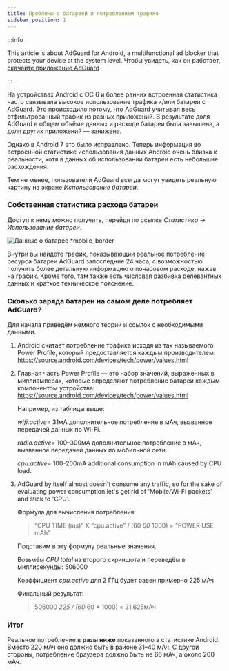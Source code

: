 ```yaml
---
title: Проблемы с батареей и потреблением трафика
sidebar_position: 1
---
```


:::info

This article is about AdGuard for Android, a multifunctional ad blocker that protects your device at the system level. Чтобы увидеть, как он работает, [скачайте приложение AdGuard](https://agrd.io/download-kb-adblock)

:::

На устройствах Android с ОС 6 и более ранних встроенная статистика часто связывала высокое использование трафика и/или батареи с AdGuard. Это происходило потому, что AdGuard учитывал весь отфильтрованный трафик из разных приложений. В результате доля AdGuard в общем объёме данных и расходе батареи была завышена, а доля других приложений — занижена.

Однако в Android 7 это было исправлено. Теперь информация во встроенной статистике использования данных Android очень близка к реальности, хотя в данных об использовании батареи есть небольшие расхождения.

Тем не менее, пользователи AdGuard всегда могут увидеть реальную картину на экране *Использование батареи*.

### Собственная статистика расхода батареи

Доступ к нему можно получить, перейдя по ссылке *Статистика* → *Использование батареи*.

![Данные о батарее *mobile_border](https://cdn.adtidy.org/content/articles/battery/1.png)

Внутри вы найдёте график, показывающий реальное потребление ресурса батареи AdGuard запоследние 24 часа, с возможностью получить более детальную информацию о почасовом расходе, нажав на график. Кроме того, там также есть числовая разбивка релевантных данных и краткое техническое пояснение.

### Сколько заряда батареи на самом деле потребляет AdGuard?

Для начала приведём немного теории и ссылок с необходимыми данными.

1. Android считает потребление трафика исходя из так называемого Power Profile, который предоставляется каждым производителем: <https://source.android.com/devices/tech/power/values.html>

1. Главная часть Power Profile — это набор значений, выраженных в миллиамперах, которые определяют потребление батареи каждым компонентом устройства: <https://source.android.com/devices/tech/power/values.html>

    Например, из таблицы выше:

    *wifi.active=* 31мА дополнительное потребление в мАч, вызванное передачей данных по Wi-Fi.

    *radio.active=* 100–300мА дополнительное потребление в мАч, вызванное передачей данных по мобильной сети.

    *cpu.active=* 100-200mA additional consumption in mAh caused by CPU load.

1. AdGuard by itself almost doesn't consume any traffic, so for the sake of evaluating power consumption let's get rid of 'Mobile/Wi-Fi packets' and stick to 'CPU'.

    Формула для вычисления потребления:

    > “CPU TIME (ms)” X “cpu.active” / (60 *60* 1000) = “POWER USE mAh”

    Подставим в эту формулу реальные значения.

    Возьмём *CPU total* из второго скриншота и переведём в миллисекунды: 506000

    Коэффициент *cpu.active* для 2 ГГц будет равен примерно 225 мАч

    Финальный результат:

    > 506000 *225 / (60* 60 * 1000) = 31,625мАч

### Итог

Реальное потребление в **разы ниже** показанного в статистике Android. Вместо 220 мАч оно должно быть в районе 31–40 мАч. С другой стороны, потребление браузера должно быть не 66 мАч, а около 200 мАч.
